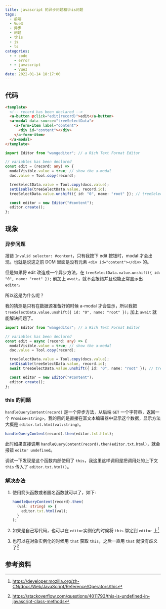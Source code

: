 ```yaml
---
title: javascript 的异步问题和this问题
tags:
  - 前端
  - Vue3
  - 异步
  - 问题
  - this
  - js
  - ts
categories:
  - - code
    - error
  - - javascript
    - Vue3
date: 2022-01-14 18:17:00
---
```


## 代码

```html
<template>
  <!-- record has been declared -->
  <a-button @click="edit(record)">edit</a-button>
  <a-modal data-source="treeSelectData">
    <a-form-item label="content">
      <div id="content"></div>
    </a-form-item>
  </a-modal>
</template>
```

```ts
import Editor from "wangeditor"; // a Rich Text Format Editor

// variables has been declared
const edit = (record: any) => {
  modalVisible.value = true; // show the a-modal
  doc.value = Tool.copy(record);

  treeSelectData.value = Tool.copy(docs.value);
  setDisable(treeSelectData.value, record.id);
  treeSelectData.value.unshift({ id: "0", name: "root" }); // treeSelectData is the datasource of a-modal

  const editor = new Editor("#content");
  editor.create();
};
```

<!-- more -->

## 现象

### 异步问题

报错 `Invalid selector: #content`，只有我按下 edit 按钮时，modal 才会出现。也就是说这之前 DOM 里面是没有元素 `<div id="content"></div>` 的。

但是如果将 edit 改造成一个异步方法，在 `treeSelectData.value.unshift({ id: "0", name: "root" });` 前加上 `await`，就不会报错并且也能正常显示出 `editor`。

所以这是为什么呢？

我的猜测是只有在数据源准备好的时候 a-modal 才会显示，所以我把 `treeSelectData.value.unshift({ id: "0", name: "root" });` 加上 `await` 就能解决问题了。

```ts
import Editor from "wangeditor"; // a Rich Text Format Editor

// variables has been declared
const edit = async (record: any) => {
  modalVisible.value = true; // show the a-modal
  doc.value = Tool.copy(record);

  treeSelectData.value = Tool.copy(docs.value);
  setDisable(treeSelectData.value, record.id);
  await treeSelectData.value.unshift({ id: "0", name: "root" }); // treeSelectData is the datasource of a-modal

  const editor = new Editor("#content");
  editor.create();
};
```

### this 的问题

`handleQueryContent(record)` 是一个异步方法，从后端 `GET` 一个字符串，返回一个 `Promise<string>`。我的目的是直接在富文本编辑器中显示这个数据，显示方法大概是 `editor.txt.html(val:string)`。

```typeScript
handleQueryContent(record).then(editor.txt.html);
```

此时如果直接调用 `handleQueryContent(record).then(editor.txt.html)`，就会报错 `editor undefined`。

调试一下发现是这个函数内部使用了 `this`，我这里这样调用是把调用处的上下文 `this` 传入了 `editor.txt.html()`。

### 解决办法

1. 使用箭头函数或者匿名函数就可以了，如下:

   ```typeScript
   handleQueryContent(record).then(
     (val: string) => {
       editor.txt.html(val);
     }
   );
   ```

2. 如果是自己写代码，也可以在 `editor`实例化的时候将 `this` 绑定到 `editor` 上[^1]
3. 也可以在对象实例化的时候用 `that` 获取 `this`，之后一直用 `that` 就没有歧义了[^2]

## 参考资料

[^1]: https://developer.mozilla.org/zh-CN/docs/Web/JavaScript/Reference/Operators/this
[^2]: https://stackoverflow.com/questions/4011793/this-is-undefined-in-javascript-class-methods
